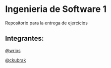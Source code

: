 # Ingenieria de Software 1

Repositorio para la entrega de ejercicios

## Integrantes:

[@wrios](https://github.com/wrios)

[@ckubrak](https://github.com/ckubrak)
